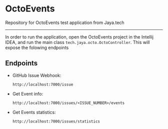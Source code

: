 # OctoEvents
Repository for OctoEvents test application from Jaya.tech

------
In order to run the application, open the OctoEvents project in the Intellij IDEA, and run the main class `tech.jaya.octo.OctoController`.
This will expose the folowing endpoints

## Endpoints
* GitHub Issue Webhook:

  `http://localhost:7000/issue`

* Get Event info:

  `http://localhost:7000/issues/<ISSUE_NUMBER>/events`

* Get Events statistics:

  `http://localhost:7000/issues/statistics`
